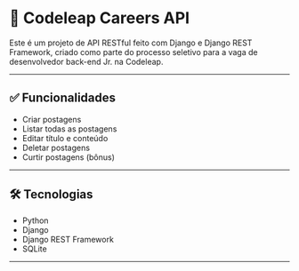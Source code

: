# 🚀 Codeleap Careers API

Este é um projeto de API RESTful feito com Django e Django REST Framework, criado como parte do processo seletivo para a vaga de desenvolvedor back-end Jr. na Codeleap.

---

## ✅ Funcionalidades

- Criar postagens
- Listar todas as postagens
- Editar título e conteúdo
- Deletar postagens
- Curtir postagens (bônus)

---

## 🛠 Tecnologias

- Python
- Django
- Django REST Framework
- SQLite

---
